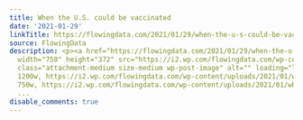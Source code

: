 ```yaml
---
title: When the U.S. could be vaccinated
date: '2021-01-29'
linkTitle: https://flowingdata.com/2021/01/29/when-the-u-s-could-be-vaccinated/
source: FlowingData
description: <p><a href="https://flowingdata.com/2021/01/29/when-the-u-s-could-be-vaccinated/"><img
  width="750" height="372" src="https://i2.wp.com/flowingdata.com/wp-content/uploads/2021/01/when-vaccine.png?fit=750%2C372&amp;ssl=1"
  class="attachment-medium size-medium wp-post-image" alt="" loading="lazy" srcset="https://i2.wp.com/flowingdata.com/wp-content/uploads/2021/01/when-vaccine.png?w=1200&amp;ssl=1
  1200w, https://i2.wp.com/flowingdata.com/wp-content/uploads/2021/01/when-vaccine.png?resize=750%2C372&amp;ssl=1
  750w, https://i2.wp.com/flowingdata.com/wp-content/uploads/2021/01/when-vaccine.png?resize=
  ...
disable_comments: true
---
```

<p><a href="https://flowingdata.com/2021/01/29/when-the-u-s-could-be-vaccinated/"><img width="750" height="372" src="https://i2.wp.com/flowingdata.com/wp-content/uploads/2021/01/when-vaccine.png?fit=750%2C372&amp;ssl=1" class="attachment-medium size-medium wp-post-image" alt="" loading="lazy" srcset="https://i2.wp.com/flowingdata.com/wp-content/uploads/2021/01/when-vaccine.png?w=1200&amp;ssl=1 1200w, https://i2.wp.com/flowingdata.com/wp-content/uploads/2021/01/when-vaccine.png?resize=750%2C372&amp;ssl=1 750w, https://i2.wp.com/flowingdata.com/wp-content/uploads/2021/01/when-vaccine.png?resize= ...